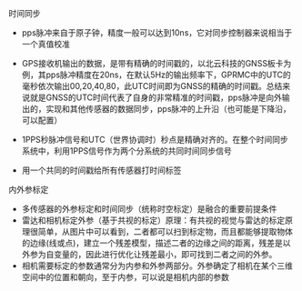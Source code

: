 时间同步

- pps脉冲来自于原子钟，精度一般可以达到10ns，它对同步控制器来说相当于一个真值校准

- GPS接收机输出的数据，是带有精确的时间戳的，以北云科技的GNSS板卡为例，其pps脉冲精度在20ns，在默认5Hz的输出频率下，GPRMC中的UTC的毫秒依次输出00,20,40,80，此UTC时间即为GNSS的精确的时间戳。总结来说就是GNSS的UTC时间代表了自身的非常精准的时间戳，pps脉冲是向外输出的，实现和其他传感器的数据同步，pps脉冲的上升沿（也可能是下降沿，可以配置）

- 1PPS秒脉冲信号和UTC（世界协调时）秒点是精确对齐的。在整个时间同步系统中，利用1PPS信号作为两个分系统的共同时间同步信号
- 用一个共同的时间戳给所有传感器打时间标签

内外参标定

- 多传感器的外参标定和时间同步（统称时空标定）是融合的重要前提条件
- 雷达和相机标定外参（基于共视的标定）原理：有共视的视觉与雷达的标定原理很简单，从图片中可以看到，二者都可以扫到标定物，而且都能够提取物体的边缘(线或点)，建立一个残差模型，描述二者的边缘之间的距离，残差是以外参为自变量的，因此进行优化让残差最小，即可找到二者之间的外参。
- 相机需要标定的参数通常分为内参和外参两部分。外参确定了相机在某个三维空间中的位置和朝向，至于内参，可以说是相机内部的参数